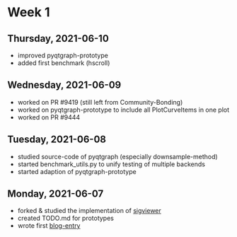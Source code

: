 # Week 1

## Thursday, 2021-06-10
- improved pyqtgraph-prototype
- added first benchmark (hscroll)

## Wednesday, 2021-06-09
- worked on PR #9419 (still left from Community-Bonding)
- worked on pyqtgraph-prototype to include all PlotCurveItems in one plot
- worked on PR #9444

## Tuesday, 2021-06-08
- studied source-code of pyqtgraph (especially downsample-method)
- started benchmark_utils.py to unify testing of multiple backends
- started adaption of pyqtgraph-prototype

## Monday, 2021-06-07
- forked & studied the implementation of [sigviewer](https://github.com/cbrnr/sigviewer)
- created TODO.md for prototypes
- wrote first [blog-entry](https://blogs.python-gsoc.org/en/marsipus-blog/weekly-check-in-community-bonding-period-17-05-06-06/)
